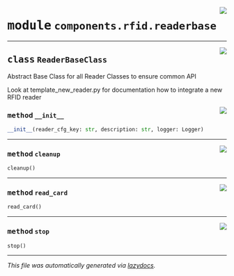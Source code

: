 <!-- markdownlint-disable -->

<a href="https://github.com/MiczFlor/RPi-Jukebox-RFID/tree/future3/develop/src/jukebox/components/rfid/readerbase.py#L0"><img align="right" style="float:right;" src="https://img.shields.io/badge/-source-cccccc?style=flat-square"></a>

# <kbd>module</kbd> `components.rfid.readerbase`






---

<a href="https://github.com/MiczFlor/RPi-Jukebox-RFID/tree/future3/develop/src/jukebox/components/rfid/readerbase.py#L7"><img align="right" style="float:right;" src="https://img.shields.io/badge/-source-cccccc?style=flat-square"></a>

## <kbd>class</kbd> `ReaderBaseClass`
Abstract Base Class for all Reader Classes to ensure common API 

Look at template_new_reader.py for documentation how to integrate a new RFID reader 

<a href="https://github.com/MiczFlor/RPi-Jukebox-RFID/tree/future3/develop/src/jukebox/components/rfid/readerbase.py#L13"><img align="right" style="float:right;" src="https://img.shields.io/badge/-source-cccccc?style=flat-square"></a>

### <kbd>method</kbd> `__init__`

```python
__init__(reader_cfg_key: str, description: str, logger: Logger)
```








---

<a href="https://github.com/MiczFlor/RPi-Jukebox-RFID/tree/future3/develop/src/jukebox/components/rfid/readerbase.py#L39"><img align="right" style="float:right;" src="https://img.shields.io/badge/-source-cccccc?style=flat-square"></a>

### <kbd>method</kbd> `cleanup`

```python
cleanup()
```





---

<a href="https://github.com/MiczFlor/RPi-Jukebox-RFID/tree/future3/develop/src/jukebox/components/rfid/readerbase.py#L35"><img align="right" style="float:right;" src="https://img.shields.io/badge/-source-cccccc?style=flat-square"></a>

### <kbd>method</kbd> `read_card`

```python
read_card()
```





---

<a href="https://github.com/MiczFlor/RPi-Jukebox-RFID/tree/future3/develop/src/jukebox/components/rfid/readerbase.py#L43"><img align="right" style="float:right;" src="https://img.shields.io/badge/-source-cccccc?style=flat-square"></a>

### <kbd>method</kbd> `stop`

```python
stop()
```








---

_This file was automatically generated via [lazydocs](https://github.com/ml-tooling/lazydocs)._

